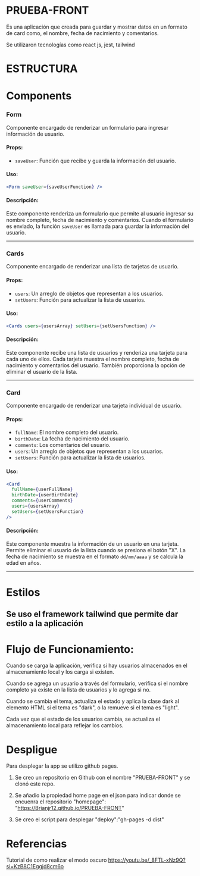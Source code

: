 # PRUEBA-FRONT
Es una aplicación que creada para guardar y mostrar datos en un formato de card como, el nombre, fecha de nacimiento y comentarios.

Se utilizaron tecnologías como react js, jest, tailwind

# ESTRUCTURA

# Components

### Form

Componente encargado de renderizar un formulario para ingresar información de usuario.

#### Props:

- `saveUser`: Función que recibe y guarda la información del usuario.

#### Uso:

```jsx
<Form saveUser={saveUserFunction} />
```

#### Descripción:

Este componente renderiza un formulario que permite al usuario ingresar su nombre completo, fecha de nacimiento y comentarios. Cuando el formulario es enviado, la función `saveUser` es llamada para guardar la información del usuario.

---

### Cards

Componente encargado de renderizar una lista de tarjetas de usuario.

#### Props:

- `users`: Un arreglo de objetos que representan a los usuarios.
- `setUsers`: Función para actualizar la lista de usuarios.

#### Uso:

```jsx
<Cards users={usersArray} setUsers={setUsersFunction} />
```

#### Descripción:

Este componente recibe una lista de usuarios y renderiza una tarjeta para cada uno de ellos. Cada tarjeta muestra el nombre completo, fecha de nacimiento y comentarios del usuario. También proporciona la opción de eliminar el usuario de la lista.

---

### Card

Componente encargado de renderizar una tarjeta individual de usuario.

#### Props:

- `fullName`: El nombre completo del usuario.
- `birthDate`: La fecha de nacimiento del usuario.
- `comments`: Los comentarios del usuario.
- `users`: Un arreglo de objetos que representan a los usuarios.
- `setUsers`: Función para actualizar la lista de usuarios.

#### Uso:

```jsx
<Card
  fullName={userFullName}
  birthDate={userBirthDate}
  comments={userComments}
  users={usersArray}
  setUsers={setUsersFunction}
/>
```

#### Descripción:

Este componente muestra la información de un usuario en una tarjeta. Permite eliminar el usuario de la lista cuando se presiona el botón "X". La fecha de nacimiento se muestra en el formato `dd/mm/aaaa` y se calcula la edad en años.

---

# Estilos
Se uso el framework tailwind que permite dar estilo a la aplicación
---
# Flujo de Funcionamiento:
Cuando se carga la aplicación, verifica si hay usuarios almacenados en el almacenamiento local y los carga si existen.

Cuando se agrega un usuario a través del formulario, verifica si el nombre completo ya existe en la lista de usuarios y lo agrega si no.

Cuando se cambia el tema, actualiza el estado y aplica la clase dark al elemento HTML si el tema es "dark", o la remueve si el tema es "light".

Cada vez que el estado de los usuarios cambia, se actualiza el almacenamiento local para reflejar los cambios.


# Despligue 
Para desplegar la app se utilizo github pages.
1. Se creo un repositorio en Github con el nombre "PRUEBA-FRONT" y se clonó este repo.
2. Se añadio la propiedad home page en el json para indicar donde se encuenra el repositorio
"homepage": "https://Brianjr12.github.io/PRUEBA-FRONT"

3. Se creo el script para desplegar
"deploy":"gh-pages -d dist"

# Referencias
Tutorial de como realizar el modo oscuro
https://youtu.be/_8FTL-xNz9Q?si=KzB8C1Eggjd8cm6o